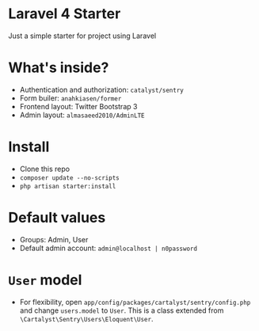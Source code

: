 # Laravel 4 Starter
Just a simple starter for project using Laravel

# What's inside?
* Authentication and authorization: `catalyst/sentry`
* Form builer: `anahkiasen/former`
* Frontend layout: Twitter Bootstrap 3
* Admin layout: `almasaeed2010/AdminLTE`

# Install
* Clone this repo
* `composer update --no-scripts`
* `php artisan starter:install`

# Default values
* Groups: Admin, User
* Default admin account: `admin@localhost | n0password`

# `User` model
* For flexibility, open `app/config/packages/cartalyst/sentry/config.php` and
change `users.model` to `User`. This is a class extended from 
`\Cartalyst\Sentry\Users\Eloquent\User`.
